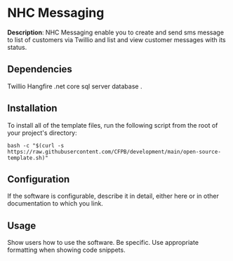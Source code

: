

# NHC Messaging

**Description**:  NHC Messaging enable you to create and send sms message to list of customers via Twillio
and list and view customer messages with its status.



## Dependencies

Twillio
Hangfire
.net core
sql server database
.

## Installation

To install all of the template files, run the following script from the root of your project's directory:

```
bash -c "$(curl -s https://raw.githubusercontent.com/CFPB/development/main/open-source-template.sh)"
```


## Configuration

If the software is configurable, describe it in detail, either here or in other documentation to which you link.

## Usage

Show users how to use the software.
Be specific.
Use appropriate formatting when showing code snippets.
